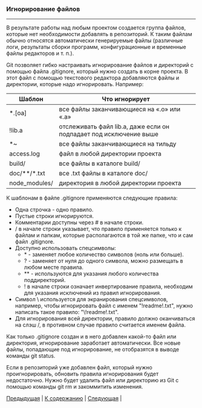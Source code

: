 ### **Игнорирование файлов**
---

В результате работы над любым проектом создается группа файлов, которые нет необходимости добавлять в репозиторий. К таким файлам обычно относятся автоматически генерируемые файлы (различные логи, результаты сборки программ, конфигурационные и временные файлы редакторов и т. п.). 

Git позволяет гибко настраивать игнорирование файлов и директорий с помощью файла .gitignore, который нужно создать в корне проекта. В этот файл с помощью текстового редактора добавляются файлы и директории, которые надо игнорировать. Например:

Шаблон | Что игнорирует
---|---
*.[oa] | все файлы заканчивающиеся на «.o» или «.a»
!lib.a | отслеживать файл lib.a, даже если он подпадает под исключение выше
*~ | все файлы заканчивающиеся на тильду
access.log | файл в любой директории проекта
build/ |  все файлы в каталоге build/
doc/**/*.txt |  все .txt файлы в каталоге doc/
node_modules/ | директория в любой директории проекта

К шаблонам в файле .gitignore применяются следующие правила:

+ Одна строчка - одно правило.
+ Пустые строки игнорируются.
+ Комментарии доступны через # в начале строки.
+ / в начале строки указывает, что правило применяется только к файлам и папкам, которые располагаются в той же папке, что и сам файл .gitignore.
+ Доступно использовать спецсимволы: 
   + \* - заменяет любое количество символов (ноль или больше). 
   + ? - заменяет от нуля до одного символа, можно размещать в любом месте правила.
   + ** - используются для указания любого количества поддиректорий.
   + ! в начале строки означает инвертирование правила, необходим для указания исключений из правил игнорирования.
+ Символ \\ используется для экранирования спецсимволов, например, чтобы игнорировать файл с именем "!readme!.txt", нужно написать такое правило: "\\!readme!.txt".
+ Для игнорирования всей директории, правило должно оканчиваться на слэш /, в противном случае правило считается именем файла.

Как только .gitignore создан и в него добавлен какой-то файл или директория, игнорирование заработает автоматически. Все новые файлы, попадающие под игнорирование, не отобразятся в выводе команды git status.

Если в репозиторий уже добавлен файл, который нужно проигнорировать, обновить правила игнорирования будет недостаточно. Нужно будет удалить файл или директорию из Git с помощью команды git rm и закоммитить изменения.

[Предыдущая](./cancel.md) | [К содержанию](./readme.md) | [Следующая](./cheatSheet.md) |